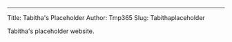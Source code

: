---
Title: Tabitha's Placeholder
Author: Tmp365
Slug: Tabithaplaceholder

Tabitha's placeholder website.
